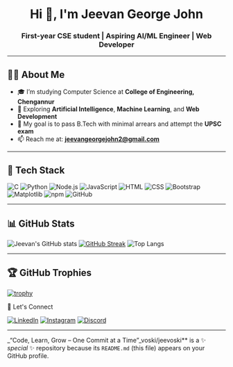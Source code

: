 <h1 align="center">Hi 👋, I'm Jeevan George John</h1>
<h3 align="center">First-year CSE student | Aspiring AI/ML Engineer | Web Developer</h3>

---

## 👨‍💻 About Me

- 🎓 I’m studying Computer Science at **College of Engineering, Chengannur**
- 🤖 Exploring **Artificial Intelligence**, **Machine Learning**, and **Web Development**
- 🎯 My goal is to pass B.Tech with minimal arrears and attempt the **UPSC exam**
- 📫 Reach me at: **jeevangeorgejohn2@gmail.com**

---

## 🚀 Tech Stack

![C](https://img.shields.io/badge/C-%2300599C.svg?style=flat&logo=c&logoColor=white)
![Python](https://img.shields.io/badge/Python-%233776AB.svg?style=flat&logo=python&logoColor=white)
![Node.js](https://img.shields.io/badge/Node.js-%23339933.svg?style=flat&logo=node.js&logoColor=white)
![JavaScript](https://img.shields.io/badge/JavaScript-%23F7DF1E.svg?style=flat&logo=javascript&logoColor=black)
![HTML](https://img.shields.io/badge/HTML5-%23E34F26.svg?style=flat&logo=html5&logoColor=white)
![CSS](https://img.shields.io/badge/CSS3-%231572B6.svg?style=flat&logo=css3&logoColor=white)
![Bootstrap](https://img.shields.io/badge/Bootstrap-%23563D7C.svg?style=flat&logo=bootstrap&logoColor=white)
![Matplotlib](https://img.shields.io/badge/Matplotlib-%230075a8.svg?style=flat&logo=matplotlib&logoColor=white)
![npm](https://img.shields.io/badge/npm-%23CB3837.svg?style=flat&logo=npm&logoColor=white)
![GitHub](https://img.shields.io/badge/GitHub-%23121011.svg?style=flat&logo=github&logoColor=white)

---

## 📊 GitHub Stats

![Jeevan's GitHub stats](https://github-readme-stats.vercel.app/api?username=jeevoski&show_icons=true&theme=radical)
[![GitHub Streak](https://streak-stats.demolab.com?user=jeevoski&theme=radical)](https://git.io/streak-stats)
![Top Langs](https://github-readme-stats.vercel.app/api/top-langs/?username=jeevoski&layout=compact&theme=radical)

---

## 🏆 GitHub Trophies

[![trophy](https://github-profile-trophy.vercel.app/?username=jeevangeorgejohn&theme=radical&row=1&column=7)](https://github.com/ryo-ma/github-profile-trophy)

 🔗 Let's Connect

[![LinkedIn](https://img.shields.io/badge/LinkedIn-blue?logo=linkedin&logoColor=white)](https://linkedin.com/in/jeevangeorgejohn)
[![Instagram](https://img.shields.io/badge/Instagram-E4405F?logo=instagram&logoColor=white)](https://instagram.com/jeevoski_on_air)
[![Discord](https://img.shields.io/badge/Discord-5865F2?logo=discord&logoColor=white)](https://discord.com/users/yourid)

---

_“Code, Learn, Grow – One Commit at a Time”_voski/jeevoski** is a ✨ _special_ ✨ repository because its `README.md` (this file) appears on your GitHub profile.

